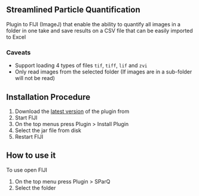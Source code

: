 ## Streamlined Particle Quantification

Plugin to FIJI (ImageJ) that enable the ability to quantify all images
in a folder in one take and save results on a CSV file that can be
easily imported to Excel

### Caveats

- Support loading 4 types of files `tif`, `tiff`, `lif` and `zvi`
- Only read images from the selected folder (If images are in a sub-folder will not be read)


## Installation Procedure

1. Download the [latest version](https://github.com/sparq-plugin/sparq/releases/tag/v0.1.1) of the plugin from
1. Start FIJI
1. On the top menus press Plugin > Install Plugin
1. Select the jar file from disk
1. Restart FIJI


## How to use it

To use open FIJI

1. On the top menu press Plugin > SParQ
1. Select the folder

